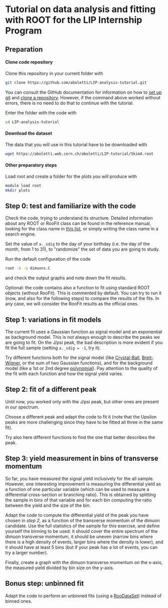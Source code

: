 # Tutorial on data analysis and fitting with ROOT for the LIP Internship Program

## Preparation

#### Clone code repository
Clone this repository in your current folder with
```bash
git clone https://github.com/aboletti/LIP-analysis-tutorial.git
```
You can consult the GitHub documentation for information on how to [set up git](https://docs.github.com/en/get-started/getting-started-with-git) and [clone a repository](https://docs.github.com/en/github/creating-cloning-and-archiving-repositories/cloning-a-repository-from-github). However, if the command above worked without errors, there is no need to do that to continue with the tutorial.

Enter the folder with the code with
```bash
cd LIP-analysis-tutorial
```

#### Download the dataset
The data that you will use in this tutorial have to be downloaded with
```bash
wget https://aboletti.web.cern.ch/aboletti/LIP-tutorial/Skim4.root
```

#### Other preparatory steps
Load root and create a folder for the plots you will produce with
```bash
module load root
mkdir plots
```

## Step 0: test and familiarize with the code

Check the code, trying to understand its structure.
Detailed information about any ROOT or RooFit class can be found in the reference manual, looking for the class name in [this list](https://root.cern/doc/master/classes.html), or simply writing the class name in a search engine.

Set the value of `a._sdig` to the day of your birthday (i.e. the day of the month, from 1 to 31), to "randomize" the set of data you are going to study.

Run the default configuration of the code
```bash
root -b -q dimuons.C
```
and check the output graphs and note down the fit results.

Optional: the code contains also a function to fit using standard ROOT objects (without RooFit). This is commented by default. You can try to run it (now, and also for the following steps) to compare the results of the fits. In any case, we will consider the RooFit results as the official ones.

## Step 1: variations in fit models

The current fit uses a Gaussian function as signal model and an exponential as background model. This is not always enough to describe the peaks we are going to fit.
On the J/psi peak, the bad description is more evident if you fit the full sample (setting `a._sdig = -1`, try it).

Try different functions both for the signal model (like [Crystal-Ball](https://root.cern.ch/doc/master/classRooCrystalBall.html), [Breit-Wigner](https://root.cern.ch/doc/master/classRooBreitWigner.html), or the sum of two Gaussian functions), and for the background model (like a 1st or 2nd degree [polynomial](https://root.cern.ch/doc/master/classRooPolynomial.html)).
Pay attention to the quality of the fit with each function and how the signal yield varies.

## Step 2: fit of a different peak

Until now, you worked only with the J/psi peak, but other ones are present in our spectrum.

Choose a different peak and adapt the code to fit it (note that the Upsilon peaks are more challenging since they have to be fitted all three in the same fit).

Try also here different functions to find the one that better describes the peak.

## Step 3: yield measurement in bins of transverse momentum

So far, you have measured the signal yield inclusively for the all sample. However, one interesting improvement is measuring the differential yield as a function of one particular variable (which can be used to measure a differential cross-section or branching ratio). This is obtained by splitting the sample in bins of that variable and for each bin computing the ratio between the yield and the size of the bin.

Adapt the code to compute the differential yield of the peak you have chosen in _step 2_, as a function of the transverse momentum of the dimuon candidate. Use the full statistics of the sample for this exercise, and define yourself the binning to be used: it should cover the entire spectrum of the dimuon transverse momentum, it should be uneven (narrow bins where there is a high density of events, larger bins where the density is lower), and it should have at least 5 bins (but if your peak has a lot of events, you can try a larger number).

Finally, create a graph with the dimuon transverse momentum on the x-axis, the measured yield divided by bin size on the y-axis.

## Bonus step: unbinned fit

Adapt the code to perform an unbinned fits (using a [RooDataSet](https://root.cern.ch/doc/master/classRooDataSet.html)) instead of binned ones.


